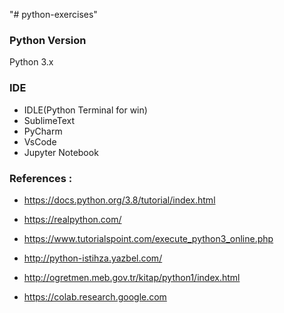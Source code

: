 "# python-exercises" 

### Python Version
Python 3.x

### IDE

* IDLE(Python Terminal for win)
* SublimeText
* PyCharm
* VsCode
* Jupyter Notebook




### References : 

* https://docs.python.org/3.8/tutorial/index.html

* https://realpython.com/

* https://www.tutorialspoint.com/execute_python3_online.php

* http://python-istihza.yazbel.com/

* http://ogretmen.meb.gov.tr/kitap/python1/index.html

* https://colab.research.google.com
